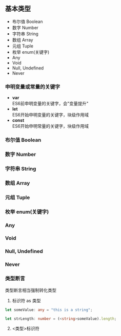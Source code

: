 ## 基本类型
* 布尔值 Boolean
* 数字 Number
* 字符串 String
* 数组 Array
* 元组 Tuple
* 枚举 enum(关键字)
* Any
* Void
* Null, Undefined
* Never

### 申明变量或常量的关键字
* **var**  
ES6前申明变量的关键字，会"变量提升"
* **let**  
ES6开始申明变量的关键字，块级作用域
* **const**  
ES6开始申明常量的关键字，块级作用域  

### 布尔值 Boolean
### 数字 Number
### 字符串 String
### 数组 Array
### 元组 Tuple
### 枚举 enum(关键字)
### Any
### Void
### Null, Undefined
### Never
### 类型断言
类型断言相当强制转化类型
1. 标识符 as 类型
```typescript
let someValue: any = "this is a string";

let strLength: number = (<string>someValue).length;
```
2. <类型>标识符